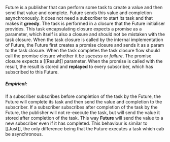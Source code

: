 Future is a publisher that can perform some task to create a value and then send that value and complete. 
Future sends this value and completion asynchronously.
It does not need a subscriber to start its task and that makes it **greedy**. 
The task is performed in a closure that the Future initialiser provides. 
This task encapsulating closure expects a promise as a parameter, which itself is also a closure and should not be mistaken with the task closure. 
When the task closure is called by the internal implementation of Future, the Future first creates a promise closure and sends it as a param to the task closure. 
When the task completes the task closure flow should call the promise closure whether it be *success* or *failure*. 
The promise closure expects a [[Result]] parameter. 
When the promise is called with the result, the result is stored and **replayed** to every subscriber, which has subscribed to this Future.
##### Empirical:
If a subscriber subscribes before completion of the task by the Future, the Future will complete its task and then send the value and completion to the subscriber.
If a subscriber subscribes after completion of the task by the Future, the publisher will not re-execute the task, but will send the value it stored after completion of the task. This way **Future** will send the value to a new subscriber even if it has completed.
This behaviour is similar to [[Just]], the only difference being that the Future executes a task which cab be asynchronous.